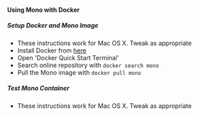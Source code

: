 
#### Using Mono with Docker

##### Setup Docker and Mono Image

* These instructions work for Mac OS X. Tweak as appropriate
* Install Docker from [here](https://www.docker.com/) 
* Open 'Docker Quick Start Terminal'
* Search online repository with `docker search mono`
* Pull the Mono image with `docker pull mono` 

##### Test Mono Container

* These instructions work for Mac OS X. Tweak as appropriate
